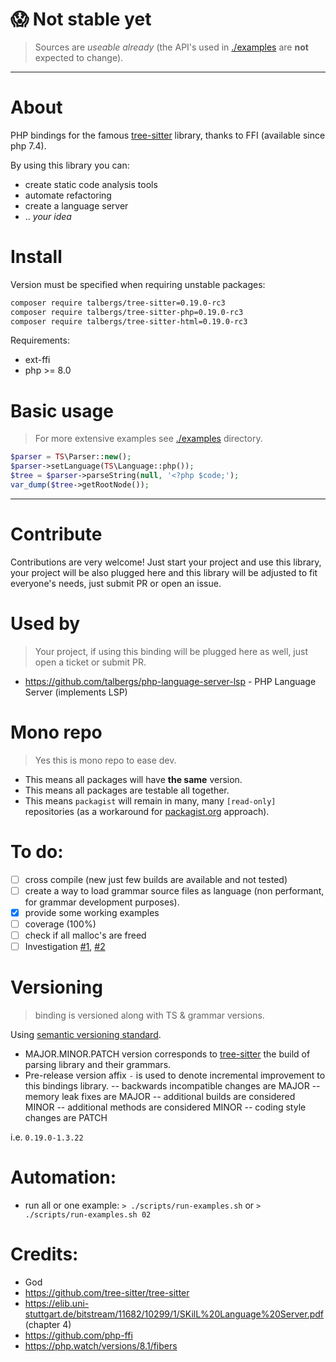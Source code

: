 # 😱 **Not stable yet**
> Sources are *useable already* (the API's used in [./examples](./examples) are **not** expected to change).

---

# About

PHP bindings for the famous [tree-sitter](https://github.com/tree-sitter/tree-sitter) library, thanks to FFI (available since php 7.4).

By using this library you can:
- create static code analysis tools
- automate refactoring
- create a language server
- .. _your idea_

# Install

Version must be specified when requiring unstable packages:

```bash
composer require talbergs/tree-sitter=0.19.0-rc3
composer require talbergs/tree-sitter-php=0.19.0-rc3
composer require talbergs/tree-sitter-html=0.19.0-rc3
```

Requirements:

- ext-ffi
- php >= 8.0

# Basic usage

> For more extensive examples see [./examples](./examples) directory.

```php
$parser = TS\Parser::new();
$parser->setLanguage(TS\Language::php());
$tree = $parser->parseString(null, '<?php $code;');
var_dump($tree->getRootNode());
```

---

# Contribute

Contributions are very welcome! Just start your project and use this library,
your project will be also plugged here and this library will be adjusted
to fit everyone's needs, just submit PR or open an issue.

# Used by

> Your project, if using this binding will be plugged here as well, just open a ticket or submit PR.

- https://github.com/talbergs/php-language-server-lsp - PHP Language Server (implements LSP)

# Mono repo

> Yes this is mono repo to ease dev.

- This means all packages will have **the same** version.
- This means all packages are testable all together.
- This means `packagist` will remain in many, many `[read-only]` repositories (as a workaround for [packagist.org](packagist.org) approach).

# To do:
- [ ] cross compile (new just few builds are available and not tested)
- [ ] create a way to load grammar source files as language (non performant, for grammar development purposes).
- [x] provide some working examples
- [ ] coverage (100%)
- [ ] check if all malloc's are freed
- [ ] Investigation [#1](https://blog.logrocket.com/hosting-all-your-php-packages-together-in-a-monorepo/), [#2](https://github.com/symplify/monorepo-builder)

# Versioning

> binding is versioned along with TS & grammar versions.

Using [semantic versioning standard](https://semver.org/).
- MAJOR.MINOR.PATCH version corresponds to [tree-sitter](https://github.com/tree-sitter/tree-sitter) the build of parsing library and their grammars.
- Pre-release version affix `-` is used to denote incremental improvement to this bindings library.
-- backwards incompatible changes are MAJOR
-- memory leak fixes are MAJOR
-- additional builds are considered MINOR
-- additional methods are considered MINOR
-- coding style changes are PATCH

i.e. `0.19.0-1.3.22`

# Automation:

- run all or one example: `> ./scripts/run-examples.sh` or `> ./scripts/run-examples.sh 02`

# Credits:
- God
- https://github.com/tree-sitter/tree-sitter
- https://elib.uni-stuttgart.de/bitstream/11682/10299/1/SKilL%20Language%20Server.pdf (chapter 4)
- https://github.com/php-ffi
- https://php.watch/versions/8.1/fibers
